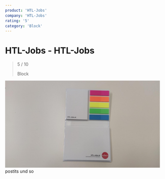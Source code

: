 ```yaml
---
product: 'HTL-Jobs'
company: 'HTL-Jobs'
rating: '5'
category: 'Block'
---
```


# HTL-Jobs - HTL-Jobs
>
> 5 / 10
>
> Block

![HTL-Jobs](./assets/htl-jobs-htl-jobs-d7ec3a32-dc98-48d7-80f7-1a114d80ccb1.jpg)
postits und so
